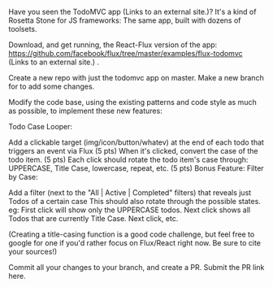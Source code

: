Have you seen the TodoMVC app (Links to an external site.)? It's a kind of Rosetta Stone for JS frameworks: The same app, built with dozens of toolsets.

Download, and get running, the React-Flux version of the app: https://github.com/facebook/flux/tree/master/examples/flux-todomvc (Links to an external site.) .

Create a new repo with just the todomvc app on master. Make a new branch for to add some changes.

Modify the code base, using the existing patterns and code style as much as possible, to implement these new features:

Todo Case Looper:

Add a clickable target (img/icon/button/whatev) at the end of each todo that triggers an event via Flux (5 pts)
When it's clicked, convert the case of the todo item. (5 pts)
Each click should rotate the todo item's case through: UPPERCASE, Title Case, lowercase, repeat, etc. (5 pts)
Bonus Feature: Filter by Case:

Add a filter (next to the "All | Active | Completed" filters) that reveals just Todos of a certain case
This should also rotate through the possible states.
eg: First click will show only the UPPERCASE todos. Next click shows all Todos that are currently Title Case. Next click, etc.


(Creating a title-casing function is a good code challenge, but feel free to google for one if you'd rather focus on Flux/React right now. Be sure to cite your sources!)



Commit all your changes to your branch, and create a PR. Submit the PR link here.

